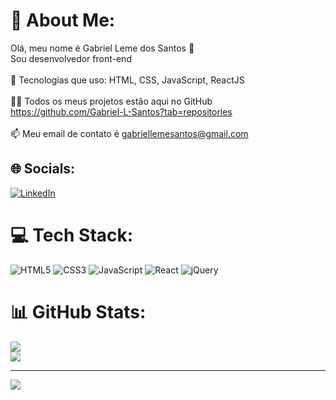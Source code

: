 # 💫 About Me:
Olá, meu nome é Gabriel Leme dos Santos 👋<br>Sou desenvolvedor front-end<br><br>🌱 Tecnologias que uso: HTML, CSS, JavaScript, ReactJS<br><br>👨‍💻 Todos os meus projetos estão aqui no GitHub https://github.com/Gabriel-L-Santos?tab=repositories<br><br>📫 Meu email de contato é gabriellemesantos@gmail.com


## 🌐 Socials:
[![LinkedIn](https://img.shields.io/badge/LinkedIn-%230077B5.svg?logo=linkedin&logoColor=white)](https://linkedin.com/in/gabriel-leme-dos-santos) 

# 💻 Tech Stack:
![HTML5](https://img.shields.io/badge/html5-%23E34F26.svg?style=plastic&logo=html5&logoColor=white) ![CSS3](https://img.shields.io/badge/css3-%231572B6.svg?style=plastic&logo=css3&logoColor=white) ![JavaScript](https://img.shields.io/badge/javascript-%23323330.svg?style=plastic&logo=javascript&logoColor=%23F7DF1E) ![React](https://img.shields.io/badge/react-%2320232a.svg?style=plastic&logo=react&logoColor=%2361DAFB) ![jQuery](https://img.shields.io/badge/jquery-%230769AD.svg?style=plastic&logo=jquery&logoColor=white)
# 📊 GitHub Stats:
![](https://github-readme-stats.vercel.app/api?username=Gabriel-L-Santos&theme=synthwave&hide_border=false&include_all_commits=false&count_private=false)<br/>
![](https://github-readme-streak-stats.herokuapp.com/?user=Gabriel-L-Santos&theme=synthwave&hide_border=false)<br/>

---
[![](https://visitcount.itsvg.in/api?id=Gabriel-L-Santos&icon=0&color=11)](https://visitcount.itsvg.in)

<!-- Proudly created with GPRM ( https://gprm.itsvg.in ) -->
